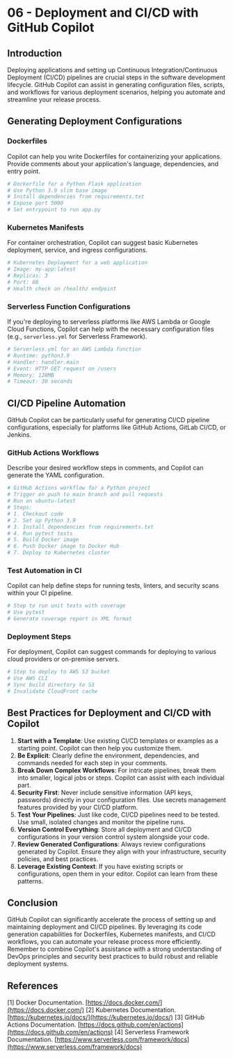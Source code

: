 # 06 - Deployment and CI/CD with GitHub Copilot

## Introduction

Deploying applications and setting up Continuous Integration/Continuous Deployment (CI/CD) pipelines are crucial steps in the software development lifecycle. GitHub Copilot can assist in generating configuration files, scripts, and workflows for various deployment scenarios, helping you automate and streamline your release process.

## Generating Deployment Configurations

### Dockerfiles

Copilot can help you write Dockerfiles for containerizing your applications. Provide comments about your application's language, dependencies, and entry point.

```dockerfile
# Dockerfile for a Python Flask application
# Use Python 3.9 slim base image
# Install dependencies from requirements.txt
# Expose port 5000
# Set entrypoint to run app.py
```

### Kubernetes Manifests

For container orchestration, Copilot can suggest basic Kubernetes deployment, service, and ingress configurations.

```yaml
# Kubernetes Deployment for a web application
# Image: my-app:latest
# Replicas: 3
# Port: 80
# Health check on /healthz endpoint
```

### Serverless Function Configurations

If you're deploying to serverless platforms like AWS Lambda or Google Cloud Functions, Copilot can help with the necessary configuration files (e.g., `serverless.yml` for Serverless Framework).

```yaml
# Serverless.yml for an AWS Lambda function
# Runtime: python3.9
# Handler: handler.main
# Event: HTTP GET request on /users
# Memory: 128MB
# Timeout: 30 seconds
```

## CI/CD Pipeline Automation

GitHub Copilot can be particularly useful for generating CI/CD pipeline configurations, especially for platforms like GitHub Actions, GitLab CI/CD, or Jenkins.

### GitHub Actions Workflows

Describe your desired workflow steps in comments, and Copilot can generate the YAML configuration.

```yaml
# GitHub Actions workflow for a Python project
# Trigger on push to main branch and pull requests
# Run on ubuntu-latest
# Steps:
# 1. Checkout code
# 2. Set up Python 3.9
# 3. Install dependencies from requirements.txt
# 4. Run pytest tests
# 5. Build Docker image
# 6. Push Docker image to Docker Hub
# 7. Deploy to Kubernetes cluster
```

### Test Automation in CI

Copilot can help define steps for running tests, linters, and security scans within your CI pipeline.

```yaml
# Step to run unit tests with coverage
# Use pytest
# Generate coverage report in XML format
```

### Deployment Steps

For deployment, Copilot can suggest commands for deploying to various cloud providers or on-premise servers.

```yaml
# Step to deploy to AWS S3 bucket
# Use AWS CLI
# Sync build directory to S3
# Invalidate CloudFront cache
```

## Best Practices for Deployment and CI/CD with Copilot

1.  **Start with a Template**: Use existing CI/CD templates or examples as a starting point. Copilot can then help you customize them.
2.  **Be Explicit**: Clearly define the environment, dependencies, and commands needed for each step in your comments.
3.  **Break Down Complex Workflows**: For intricate pipelines, break them into smaller, logical jobs or steps. Copilot can assist with each individual part.
4.  **Security First**: Never include sensitive information (API keys, passwords) directly in your configuration files. Use secrets management features provided by your CI/CD platform.
5.  **Test Your Pipelines**: Just like code, CI/CD pipelines need to be tested. Use small, isolated changes and monitor the pipeline runs.
6.  **Version Control Everything**: Store all deployment and CI/CD configurations in your version control system alongside your code.
7.  **Review Generated Configurations**: Always review configurations generated by Copilot. Ensure they align with your infrastructure, security policies, and best practices.
8.  **Leverage Existing Context**: If you have existing scripts or configurations, open them in your editor. Copilot can learn from these patterns.

## Conclusion

GitHub Copilot can significantly accelerate the process of setting up and maintaining deployment and CI/CD pipelines. By leveraging its code generation capabilities for Dockerfiles, Kubernetes manifests, and CI/CD workflows, you can automate your release process more efficiently. Remember to combine Copilot's assistance with a strong understanding of DevOps principles and security best practices to build robust and reliable deployment systems.

## References

[1] Docker Documentation. [https://docs.docker.com/](https://docs.docker.com/)
[2] Kubernetes Documentation. [https://kubernetes.io/docs/](https://kubernetes.io/docs/)
[3] GitHub Actions Documentation. [https://docs.github.com/en/actions](https://docs.github.com/en/actions)
[4] Serverless Framework Documentation. [https://www.serverless.com/framework/docs](https://www.serverless.com/framework/docs)


